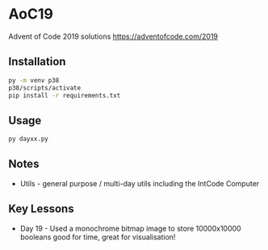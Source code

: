 # AoC19

Advent of Code 2019 solutions https://adventofcode.com/2019

## Installation

```cmd
py -m venv p38
p38/scripts/activate
pip install -r requirements.txt
```

## Usage

```cmd
py dayxx.py
```

## Notes

* Utils - general purpose / multi-day utils including the IntCode Computer

## Key Lessons

* Day 19 - Used a monochrome bitmap image to store 10000x10000 booleans good for time, great for visualisation!

